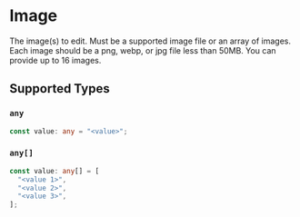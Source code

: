 # Image

The image(s) to edit. Must be a supported image file or an array of images.  Each image should be a png, webp, or jpg file less than 50MB. You can provide up to 16 images.


## Supported Types

### `any`

```typescript
const value: any = "<value>";
```

### `any[]`

```typescript
const value: any[] = [
  "<value 1>",
  "<value 2>",
  "<value 3>",
];
```


